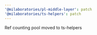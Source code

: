 ```yaml
---
'@milaboratories/pl-middle-layer': patch
'@milaboratories/ts-helpers': patch
---
```


Ref counting pool moved to ts-helpers
